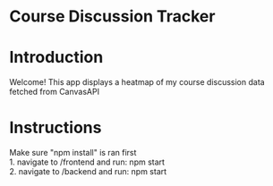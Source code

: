 # Course Discussion Tracker

<h1>Introduction</h1>
Welcome! This app displays a heatmap of my course discussion data fetched from CanvasAPI</br>

<h1>Instructions</h1>
Make sure "npm install" is ran first</br>
1. navigate to /frontend and run: npm start</br>
2. navigate to /backend and run: npm start</br>
